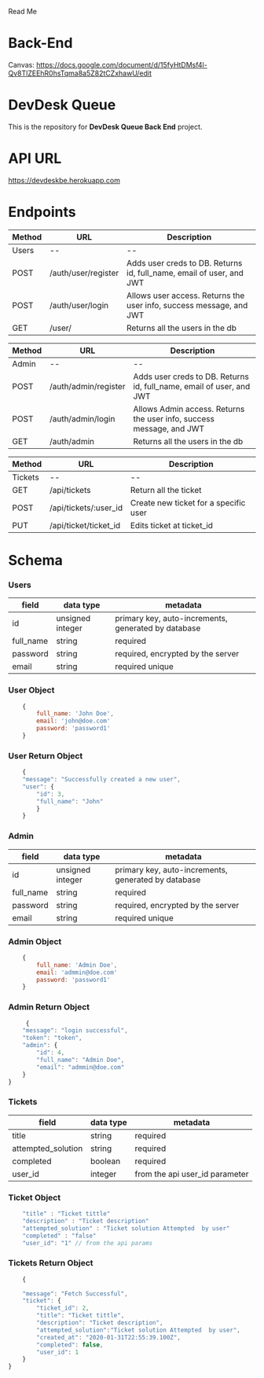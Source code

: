 Read Me
# Back-End

Canvas: https://docs.google.com/document/d/15fyHtDMsf4l-Qv8TlZEEhR0hsTqma8a5Z82tCZxhawU/edit

# DevDesk Queue

This is the repository for **DevDesk Queue Back End** project.

# API URL
https://devdeskbe.herokuapp.com

# Endpoints

| Method | URL | Description |
| -- | -- | -- |
| Users | -- | -- |
| POST | /auth/user/register |Adds user creds to DB. Returns id, full_name, email of user, and JWT |
| POST | /auth/user/login | Allows user access. Returns the user info, success message, and JWT |
| GET | /user/ | Returns all the users in the db|


| Method | URL | Description |
| -- | -- | -- |
| Admin | -- | -- |
| POST | /auth/admin/register |Adds user creds to DB. Returns id, full_name, email of user, and JWT |
| POST | /auth/admin/login | Allows Admin access. Returns the user info, success message, and JWT |
| GET | /auth/admin | Returns all the users in the db|


| Method | URL | Description |
| -- | -- | -- |
| Tickets | -- | -- |
| GET | /api/tickets |Return all the ticket |
| POST | /api/tickets/:user_id |Create new ticket for a specific user|
| PUT | /api/ticket/ticket_id| Edits ticket at ticket_id |



# Schema

### Users

| field | data type        | metadata |
| ----- | ---------------- | -- |
| id    | unsigned integer | primary key, auto-increments, generated by database |
| full_name | string        | required|
| password | string | required, encrypted by the server |
| email | string | required unique|
### User Object
```js
    {
        full_name: 'John Doe',
        email: 'john@doe.com'
        password: 'password1'
    }
```
### User Return Object
```js
    {
    "message": "Successfully created a new user",
    "user": {
        "id": 3,
        "full_name": "John"
        }
    }
```

### Admin

| field | data type        | metadata |
| ----- | ---------------- | -- |
| id    | unsigned integer | primary key, auto-increments, generated by database |
| full_name | string        | required|
| password | string | required, encrypted by the server |
| email | string | required unique|

### Admin Object
```js
    {
        full_name: 'Admin Doe',
        email: 'admmin@doe.com'
        password: 'password1'
    }
```
### Admin Return Object
```js
     {
    "message": "login successful",
    "token": "token",
    "admin": {
        "id": 4,
        "full_name": "Admin Doe",
        "email": "admmin@doe.com"
    }
}
```

### Tickets 
| field | data type        | metadata |
| ----- | ---------------- | -- |
| title    | string | required|
| attempted_solution | string | required |
| completed | boolean | required|
| user_id | integer | from the api user_id parameter|


### Ticket Object

```js 
    "title" : "Ticket tittle"
    "description" : "Ticket description"
    "attempted_solution" : "Ticket solution Attempted  by user"
    "completed" : "false"
    "user_id": "1" // from the api params
```

### Tickets Return Object

```js 
    {

    "message": "Fetch Successful",
    "ticket": {
        "ticket_id": 2,
        "title": "Ticket tittle",
        "description": "Ticket description",
        "attempted_solution":"Ticket solution Attempted  by user",
        "created_at": "2020-01-31T22:55:39.100Z",
        "completed": false,
        "user_id": 1
    }
}

```

